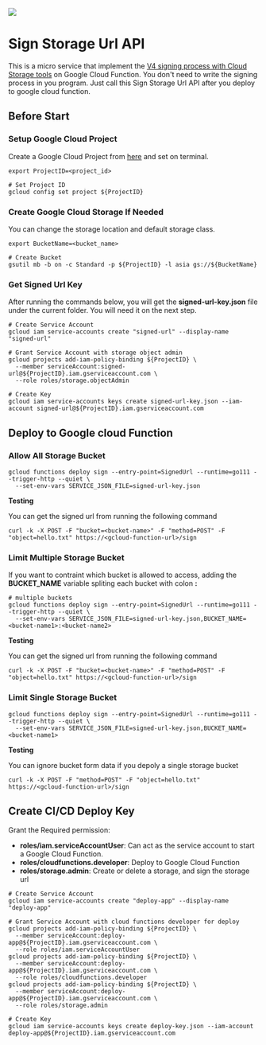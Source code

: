 
![](https://github.com/akiirobot/sign-storage-url/workflows/DeployToGoogleCloud/badge.svg)

# Sign Storage Url API

This is a micro service that implement the [V4 signing process with Cloud Storage tools](https://cloud.google.com/storage/docs/access-control/signing-urls-with-helpers#storage-signed-url-get-object-go) on Google Cloud Function. You don't need to write the signing process in you program. Just call this Sign Storage Url API after you deploy to google cloud function.

## Before Start

### Setup Google Cloud Project

Create a Google Cloud Project from [here](https://console.cloud.google.com/projectcreate) and set on terminal.

```shell
export ProjectID=<project_id>

# Set Project ID
gcloud config set project ${ProjectID}
```

### Create Google Cloud Storage If Needed

You can change the storage location and default storage class.

```shell
export BucketName=<bucket_name>

# Create Bucket
gsutil mb -b on -c Standard -p ${ProjectID} -l asia gs://${BucketName}
```

### Get Signed Url Key

After running the commands below, you will get the **signed-url-key.json** file under the current folder. You will need it on the next step.

```shell
# Create Service Account
gcloud iam service-accounts create "signed-url" --display-name "signed-url"

# Grant Service Account with storage object admin
gcloud projects add-iam-policy-binding ${ProjectID} \
  --member serviceAccount:signed-url@${ProjectID}.iam.gserviceaccount.com \
  --role roles/storage.objectAdmin

# Create Key
gcloud iam service-accounts keys create signed-url-key.json --iam-account signed-url@${ProjectID}.iam.gserviceaccount.com
```

## Deploy to Google cloud Function

### Allow All Storage Bucket

```shell
gcloud functions deploy sign --entry-point=SignedUrl --runtime=go111 --trigger-http --quiet \
  --set-env-vars SERVICE_JSON_FILE=signed-url-key.json
```

**Testing**

You can get the signed url from running the following command

```shell
curl -k -X POST -F "bucket=<bucket-name>" -F "method=POST" -F "object=hello.txt" https://<gcloud-function-url>/sign
```

### Limit Multiple Storage Bucket

If you want to contraint which bucket is allowed to access, adding the **BUCKET_NAME** variable spliting each bucket with colon **:**

```shell
# multiple buckets
gcloud functions deploy sign --entry-point=SignedUrl --runtime=go111 --trigger-http --quiet \
  --set-env-vars SERVICE_JSON_FILE=signed-url-key.json,BUCKET_NAME=<bucket-name1>:<bucket-name2>
```

**Testing**

You can get the signed url from running the following command

```shell
curl -k -X POST -F "bucket=<bucket-name>" -F "method=POST" -F "object=hello.txt" https://<gcloud-function-url>/sign
```

### Limit Single Storage Bucket

```shell
gcloud functions deploy sign --entry-point=SignedUrl --runtime=go111 --trigger-http --quiet \
  --set-env-vars SERVICE_JSON_FILE=signed-url-key.json,BUCKET_NAME=<bucket-name1>
```

**Testing**

You can ignore bucket form data if you depoly a single storage bucket

```shell
curl -k -X POST -F "method=POST" -F "object=hello.txt" https://<gcloud-function-url>/sign
```

## Create CI/CD Deploy Key

Grant the Required permission:
- **roles/iam.serviceAccountUser**: Can act as the service account to start a Google Cloud Function.
- **roles/cloudfunctions.developer**: Deploy to Google Cloud Function
- **roles/storage.admin**: Create or delete a storage, and sign the storage url

```shell
# Create Service Account
gcloud iam service-accounts create "deploy-app" --display-name "deploy-app"

# Grant Service Account with cloud functions developer for deploy
gcloud projects add-iam-policy-binding ${ProjectID} \
  --member serviceAccount:deploy-app@${ProjectID}.iam.gserviceaccount.com \
  --role roles/iam.serviceAccountUser
gcloud projects add-iam-policy-binding ${ProjectID} \
  --member serviceAccount:deploy-app@${ProjectID}.iam.gserviceaccount.com \
  --role roles/cloudfunctions.developer
gcloud projects add-iam-policy-binding ${ProjectID} \
  --member serviceAccount:deploy-app@${ProjectID}.iam.gserviceaccount.com \
  --role roles/storage.admin

# Create Key
gcloud iam service-accounts keys create deploy-key.json --iam-account deploy-app@${ProjectID}.iam.gserviceaccount.com
```

